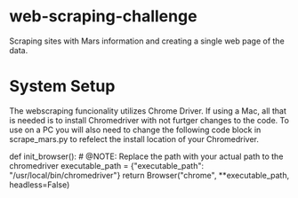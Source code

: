 # web-scraping-challenge
Scraping sites with Mars information and creating a single web page of the data.

# System Setup
The webscraping funcionality utilizes Chrome Driver. If using a Mac, all that is needed is to install Chromedriver with not furtger changes to the code. 
To use on a PC you will also need to change the following code block in scrape_mars.py to refelect the install location of your Chromedriver.

def init_browser():
    # @NOTE: Replace the path with your actual path to the chromedriver
    executable_path = {"executable_path": "/usr/local/bin/chromedriver"}
    return Browser("chrome", **executable_path, headless=False)

